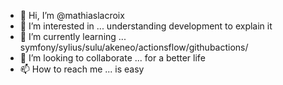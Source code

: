 - 👋 Hi, I’m @mathiaslacroix
- 👀 I’m interested in ... understanding development to explain it
- 🌱 I’m currently learning ... symfony/sylius/sulu/akeneo/actionsflow/githubactions/
- 💞️ I’m looking to collaborate ... for a better life
- 📫 How to reach me ... is easy 

<!---
mathiaslacroix/mathiaslacroix is a ✨ special ✨ repository because its `README.md` (this file) appears on your GitHub profile.
You can click the Preview link to take a look at your changes.
--->

